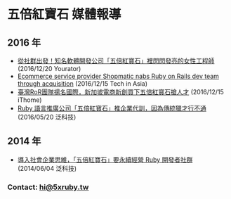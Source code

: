 # 五倍紅寶石 媒體報導

## 2016 年
- [從社群出發！知名軟體開發公司「五倍紅寶石」裡閃閃發亮的女性工程師](2016-12-20-female-engineers-in-5xruby.md) (2016/12/20 Yourator)
- [Ecommerce service provider Shopmatic nabs Ruby on Rails dev team through acquisition](2016-12-15-shopmatic-nabs-ruby-rails-dev-team-acquisition.md) (2016/12/15 Tech in Asia)
- [臺灣RoR團隊揚名國際，新加坡電商新創買下五倍紅寶石搶人才](2016-12-15-5xruby-acquisition.md) (2016/12/15 iThome)
- [Ruby 語言推廣公司「五倍紅寶石」推企業代訓，因為傳統獵才行不通](2016-05-20-enterprise-training.md) (2016/05/20 泛科技)

## 2014 年
- [導入社會企業思維，「五倍紅寶石」要永續經營 Ruby 開發者社群](2014-06-04-5xruby-and-ruby-community.md) (2014/06/04 泛科技)

### Contact: hi@5xruby.tw

